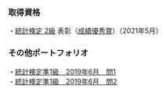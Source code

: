 ### 取得資格
・[統計検定 2級](https://www.toukei-kentei.jp/about/grade2/) 表彰（[成績優秀賞](https://github.com/y-sh-ml/Statistics/tree/main/%E5%90%88%E6%A0%BC%E8%A8%BC%E6%9B%B8)）（2021年5月）<br>

### その他ポートフォリオ

・[統計検定準1級　2019年6月　問1](https://qiita.com/y-sh-ml/items/609eb99c9c9697d206b6)<br>
・[統計検定準1級　2019年6月　問2](https://qiita.com/y-sh-ml/items/fc98d7f00eec4cd50ca9)

